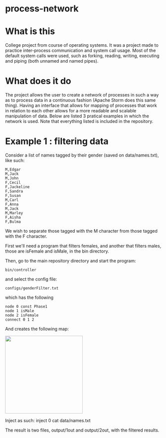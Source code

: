 # process-network

# What is this

College project from course of operating systems.
It was a project made to practice inter-process communication and system call usage. Most of the default system calls were used, such as forking, reading, writing, executing and piping (both unnamed and named pipes).

# What does it do

The project allows the user to create a network of processes in such a way as to process data in a continuous fashion (Apache Storm does this same thing).
Having an interface that allows for mapping of processes that work in relation to each other allows for a more readable and scalable manipulation of data.
Below are listed 3 pratical examples in which the network is used. Note that everything listed is included in the repository.

# Example 1 : filtering data

Consider a list of names tagged by their gender (saved on data/names.txt), like such:

    M,Edgar
    M,Jack
    M,John
    F,Cecil
    F,Jackeline
    F,Sandra
    F,Susan
    M,Carl
    F,Anna
    M,Jack
    M,Marley
    F,Aisha
    F,Bulma

We wish to separate those tagged with the M character from those tagged with the F character.

First we'll need a program that filters females, and another that filters males, those are isFemale and isMale, in the bin directory.

Then, go to the main repository directory and start the program:

    bin/controller

and select the config file:

    configs/genderFilter.txt

which has the following

    node 0 const Phase1
    node 1 isMale
    node 2 isFemale
    connect 0 1 2

And creates the following map:

<img src=http://i.imgur.com/ON180x6.png height="250">

Inject as such:
  inject 0 cat data/names.txt

The result is two files, output/1out and output/2out, with the filtered results.
